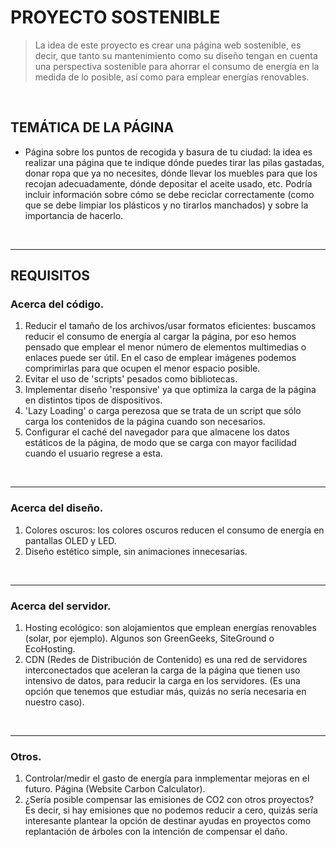 # PROYECTO SOSTENIBLE

> La idea de este proyecto es crear una página web sostenible, es decir, que tanto su mantenimiento como su diseño tengan en cuenta una perspectiva sostenible para ahorrar el consumo de energía en la medida de lo posible, así como para emplear energías renovables.

<br>

## TEMÁTICA DE LA PÁGINA
- Página sobre los puntos de recogida y basura de tu ciudad: la idea es realizar una página que te indique dónde puedes tirar las pilas gastadas, donar ropa que ya no necesites, dónde llevar los muebles para que los recojan adecuadamente, dónde depositar el aceite usado, etc. Podría incluir información sobre cómo se debe reciclar correctamente (como que se debe limpiar los plásticos y no tirarlos manchados) y sobre la importancia de hacerlo.

<br>
<hr>

## REQUISITOS

### Acerca del código.
1. Reducir el tamaño de los archivos/usar formatos eficientes: buscamos reducir el consumo de energía al cargar la página, por eso hemos pensado que emplear el menor número de elementos multimedias o enlaces puede ser útil. En el caso de emplear imágenes podemos comprimirlas para que ocupen el menor espacio posible.
2. Evitar el uso de 'scripts' pesados como bibliotecas.
3. Implementar diseño 'responsive' ya que optimiza la carga de la página en distintos tipos de dispositivos.
4. 'Lazy Loading' o carga perezosa que se trata de un script que sólo carga los contenidos de la página cuando son necesarios.
5. Configurar el caché del navegador para que almacene los datos estáticos de la página, de modo que se carga con mayor facilidad cuando el usuario regrese a esta.

<br>
<hr>

### Acerca del diseño.
1. Colores oscuros: los colores oscuros reducen el consumo de energía en pantallas OLED y LED.
2. Diseño estético simple, sin animaciones innecesarias.

<br>
<hr>

### Acerca del servidor.
 1. Hosting ecológico: son alojamientos que emplean energías renovables (solar, por ejemplo). Algunos son GreenGeeks, SiteGround o EcoHosting.
 2. CDN (Redes de Distribución de Contenido) es una red de servidores interconectados que aceleran la carga de la página que tienen uso intensivo de datos, para reducir la carga en los servidores. (Es una opción que tenemos que estudiar más, quizás no sería necesaria en nuestro caso).

<br>
<hr>

### Otros.
1. Controlar/medir el gasto de energía para inmplementar mejoras en el futuro. Página (Website Carbon Calculator).
2. ¿Sería posible compensar las emisiones de CO2 con otros proyectos? Es decir, si hay emisiones que no podemos reducir a cero, quizás sería interesante plantear la opción de destinar ayudas en proyectos como replantación de árboles con la intención de compensar el daño.
